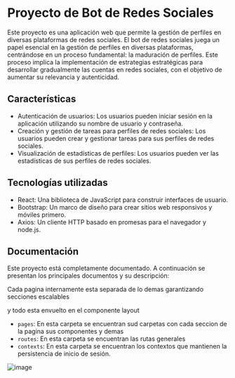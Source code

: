 # Proyecto de Bot de Redes Sociales

Este proyecto es una aplicación web que permite la gestión de perfiles en diversas plataformas de redes sociales. El bot de redes sociales juega un papel esencial en la gestión de perfiles en diversas plataformas, centrándose en un proceso fundamental: la maduración de perfiles. Este proceso implica la implementación de estrategias estratégicas para desarrollar gradualmente las cuentas en redes sociales, con el objetivo de aumentar su relevancia y autenticidad.

## Características

- Autenticación de usuarios: Los usuarios pueden iniciar sesión en la aplicación utilizando su nombre de usuario y contraseña.
- Creación y gestión de tareas para perfiles de redes sociales: Los usuarios pueden crear y gestionar tareas para sus perfiles de redes sociales.
- Visualización de estadísticas de perfiles: Los usuarios pueden ver las estadísticas de sus perfiles de redes sociales.

## Tecnologías utilizadas

- React: Una biblioteca de JavaScript para construir interfaces de usuario.
- Bootstrap: Un marco de diseño para crear sitios web responsivos y móviles primero.
- Axios: Un cliente HTTP basado en promesas para el navegador y node.js.

## Documentación

Este proyecto está completamente documentado. A continuación se presentan los principales documentos y su descripción:

Cada pagina internamente esta separada de lo demas garantizando secciones escalables 

y todo esta envuelto en el componente layout
- `pages`: En esta carpeta se encuentran sud carpetas con cada seccion de la pagina sus componentes y demas
- `routes`: En esta carpeta se encuentran las rutas generales
- `contexts`: En esta carpeta se encuentran los contextos que mantienen la persistencia de inicio de sesión.


![image](https://github.com/Azteca-Intenational-Code/redes-sociales-frontend/assets/146008355/63ea6180-88a3-4834-84f8-9b4a3564ec68)


